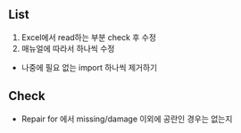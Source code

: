 ## List

1. Excel에서 read하는 부분 check 후 수정
2. 매뉴얼에 따라서 하나씩 수정

- 나중에 필요 없는 import 하나씩 제거하기

## Check

- Repair for 에서 missing/damage 이외에 공란인 경우는 없는지